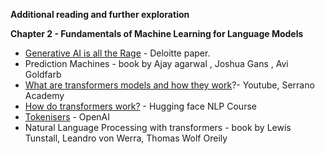 **Additional reading and further exploration**

**Chapter 2 - Fundamentals of Machine Learning for Language Models**

* [Generative AI is all the Rage](https://www2.deloitte.com/content/dam/Deloitte/us/Documents/deloitte-analytics/us-ai-institute-gen-ai-for-enterprises.pdf) - Deloitte paper. 
* Prediction Machines - book by Ajay agarwal , Joshua Gans , Avi Goldfarb
* [What are transformers models and how they work](https://youtu.be/qaWMOYf4ri8?si=C2b9YwrDbacBJl2u)?- Youtube,  Serrano Academy  
* [How do transformers work?](https://huggingface.co/learn/nlp-course/chapter1/4) - Hugging face NLP Course
* [Tokenisers](https://platform.openai.com/tokenizer) - OpenAI
* Natural Language Processing with transformers - book by Lewis Tunstall, Leandro von Werra, Thomas Wolf Oreily